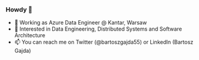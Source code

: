 ### Howdy 👋

- 🔭 Working as Azure Data Engineer @ Kantar, Warsaw
- 🌱 Interested in Data Engineering, Distributed Systems and Software Architecture
- 📫 You can reach me on Twitter (@bartoszgajda55) or LinkedIn (Bartosz Gajda)
